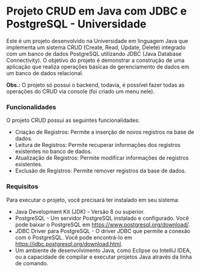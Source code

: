 # Projeto CRUD em Java com JDBC e PostgreSQL - Universidade
Este é um projeto desenvolvido na Universidade em linguagem Java que implementa um sistema CRUD (Create, Read, Update, Delete) integrado com um banco de dados PostgreSQL utilizando JDBC (Java Database Connectivity). O objetivo do projeto é demonstrar a construção de uma aplicação que realiza operações básicas de gerenciamento de dados em um banco de dados relacional.

__Obs.:__ O projeto só possui o backend, todavia, é possível fazer todas as operações do CRUD via console (foi criado um menu nele). 

### Funcionalidades
O projeto CRUD possui as seguintes funcionalidades:

- Criação de Registros: Permite a inserção de novos registros na base de dados.
- Leitura de Registros: Permite recuperar informações dos registros existentes no banco de dados.
- Atualização de Registros: Permite modificar informações de registros existentes.
- Exclusão de Registros: Permite remover registros da base de dados.

### Requisitos
Para executar o projeto, você precisará ter instalado em seu sistema:

- Java Development Kit (JDK) - Versão 8 ou superior.
- PostgreSQL - Um servidor PostgreSQL instalado e configurado. Você pode baixar o PostgreSQL em https://www.postgresql.org/download/.
- JDBC Driver para PostgreSQL - O driver JDBC que permite a conexão com o PostgreSQL. Você pode encontrá-lo em https://jdbc.postgresql.org/download.html.
- Um ambiente de desenvolvimento Java, como Eclipse ou IntelliJ IDEA, ou a capacidade de compilar e executar projetos Java através da linha de comando.

